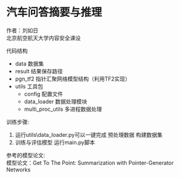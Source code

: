
# 汽车问答摘要与推理
作者：刘如日    
北京航空航天大学内容安全课设

代码结构

+ data  数据集  
+ result 结果保存路径    
+ pgn_tf2 指针汇聚网络模型结构（利用TF2实现）  
+ utils 工具包  
    + config  配置文件
    + data_loader 数据处理模块
    + multi_proc_utils 多进程数据处理


训练步骤:
1. 运行utils\data_loader.py可以一键完成 预处理数据 构建数据集
2. 训练与评估模型 运行main.py脚本

参考的模型论文:  
模型论文：Get To The Point: Summarization with Pointer-Generator Networks